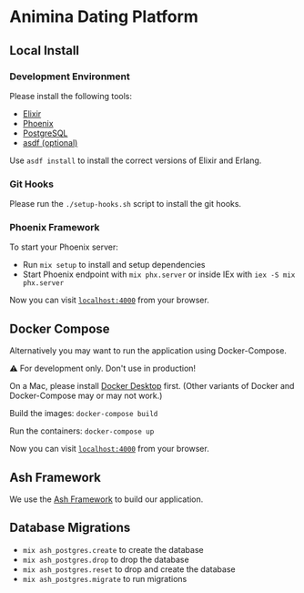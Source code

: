 # Animina Dating Platform

## Local Install

### Development Environment

Please install the following tools:

  * [Elixir](https://elixir-lang.org/install.html)
  * [Phoenix](https://hexdocs.pm/phoenix/installation.html)
  * [PostgreSQL](https://www.postgresql.org/download/)
  * [asdf (optional)](https://asdf-vm.com)

Use `asdf install` to install the correct versions of Elixir and Erlang.

### Git Hooks

Please run the `./setup-hooks.sh` script to install the git hooks.

### Phoenix Framework

To start your Phoenix server:

  * Run `mix setup` to install and setup dependencies
  * Start Phoenix endpoint with `mix phx.server` or inside IEx with `iex -S mix phx.server`

Now you can visit [`localhost:4000`](http://localhost:4000) from your browser.


## Docker Compose

Alternatively you may want to run the application using Docker-Compose.

&#x26a0;&#xfe0f; For development only. Don't use in production!

On a Mac, please install [Docker Desktop](https://docs.docker.com/desktop/install/mac-install/) first. (Other variants of Docker and Docker-Compose may or may not work.)

Build the images: `docker-compose build`

Run the containers: `docker-compose up`

Now you can visit [`localhost:4000`](http://localhost:4000) from your browser.


## Ash Framework

We use the [Ash Framework](https://ash-hq.org) to build our application.

## Database Migrations

- `mix ash_postgres.create` to create the database
- `mix ash_postgres.drop` to drop the database
- `mix ash_postgres.reset` to drop and create the database
- `mix ash_postgres.migrate` to run migrations
